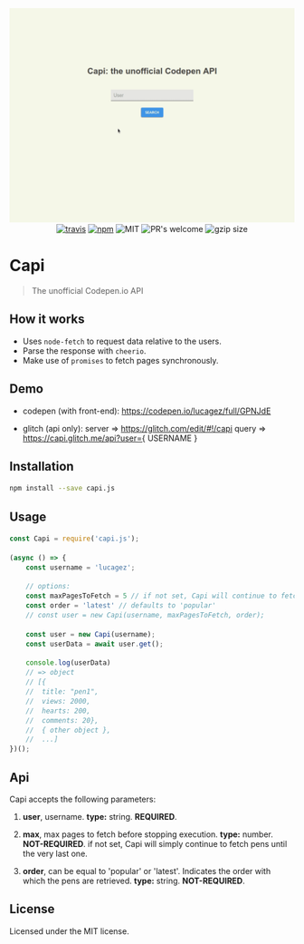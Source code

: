 <p align="center">
  <img src="gif/capi.gif" width="640" alt="gif of capi.js"/>  
  <br>
  <a href="https://travis-ci.org/lucagez/capi"><img src="https://travis-ci.com/lucagez/capi.svg?branch=master" alt="travis"></a>
  <a href="https://www.npmjs.org/package/capi.js"><img src="https://img.shields.io/npm/v/capi.js.svg?style=flat" alt="npm"></a>
  <img src="https://img.shields.io/badge/license-MIT-f1c40f.svg" alt="MIT">
  <img src="https://img.shields.io/badge/PRs-welcome-6574cd.svg" alt="PR's welcome">
  <img src="https://img.shields.io/badge/gzip%20size-647%20B-44cc11.svg" alt="gzip size">
</p>

# Capi
> The unofficial Codepen.io API


## How it works

- Uses ```node-fetch``` to request data relative to the users.
- Parse the response with ```cheerio```.
- Make use of ```promises``` to fetch pages synchronously.

## Demo

- codepen (with front-end):
    https://codepen.io/lucagez/full/GPNJdE

- glitch (api only):
    server => https://glitch.com/edit/#!/capi
    query => https://capi.glitch.me/api?user={ USERNAME }

## Installation

```sh
npm install --save capi.js
```

## Usage 

```javascript
const Capi = require('capi.js');

(async () => {
    const username = 'lucagez';

    // options:
    const maxPagesToFetch = 5 // if not set, Capi will continue to fetch pens until the very last one
    const order = 'latest' // defaults to 'popular'
    // const user = new Capi(username, maxPagesToFetch, order);
    
    const user = new Capi(username);
    const userData = await user.get();

    console.log(userData)
    // => object
    // [{
    //  title: "pen1", 
    //  views: 2000, 
    //  hearts: 200, 
    //  comments: 20}, 
    //  { other object }, 
    //  ...]
})();
```

## Api

Capi accepts the following parameters:

1. **user**,
username. 
**type:** string. 
**REQUIRED**.

2. **max**,
max pages to fetch before stopping execution. 
**type:** number. 
**NOT-REQUIRED**. if not set, Capi will simply continue to fetch pens until the very last one.

3. **order**,
can be equal to 'popular' or 'latest'. Indicates the order with which the pens are retrieved. 
**type:** string. 
**NOT-REQUIRED**.

## License

Licensed under the MIT license.
